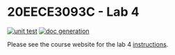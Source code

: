 # 20EECE3093C - Lab 4

[![unit test](https://github.com/20EECE3093C-24SS/lab-4-eturcotte270/actions/workflows/ci-pytest.yaml/badge.svg?event=push)](https://github.com/eturcotte270/lab-4-eturcotte270/actions/workflows/ci-pytest.yaml)
[![doc generation](https://github.com/20EECE3093C-24SS/lab-4-eturcotte270/actions/workflows/ci-sphinx.yaml/badge.svg?event=push)](https://github.com/eturcotte270/lab-4-eturcotte270/actions/workflows/ci-sphinx.yaml)

Please see the course website for the lab 4 [instructions](https://20eece3093c-24ss.github.io/graded_artifacts/lab_assignments/lab_4.html).
